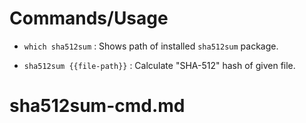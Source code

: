 # Commands/Usage

* `which sha512sum` : Shows path of installed `sha512sum` package.

* `sha512sum {{file-path}}` : Calculate "SHA-512" hash of given file.

# sha512sum-cmd.md
